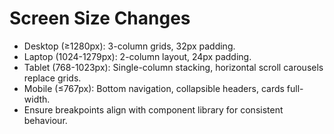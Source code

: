 # Screen Size Changes

- Desktop (≥1280px): 3-column grids, 32px padding.
- Laptop (1024-1279px): 2-column layout, 24px padding.
- Tablet (768-1023px): Single-column stacking, horizontal scroll carousels replace grids.
- Mobile (≤767px): Bottom navigation, collapsible headers, cards full-width.
- Ensure breakpoints align with component library for consistent behaviour.
